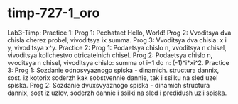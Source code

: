 # timp-727-1_oro
Lab3-Timp:
	Practice 1:
		Prog 1: Pechataet Hello, World!
		Prog 2: Vvoditsya dva chisla cherez probel, vivoditsya ix summa.
		Prog 3: Vvoditsya dva chisla: x i y, vivoditsya x^y.
	Practice 2:
		Prog 1: Podaetsya chislo n, vvoditsya n chisel, vivoditsya kolichestvo otricatelnich chisel.
		Prog 2: Podaetsya chislo n, vvoditsya n chisel, vivoditsya chislo: summa ot i=1 do n: (-1)^i*xi^2.
	Practice 3:
		Prog 1: Sozdanie odnosvyaznogo spiska - dinamich. structura dannix, sost. iz kotorix soderzh kak sobstvennie dannie, tak i ssilku na sled uzel spiska.
		Prog 2: Sozdanie dvuxsvyaznogo spiska - dinamich structura dannix, sost iz uzlov, soderzh dannie i ssilki na sled i predidush uzli spiska.
